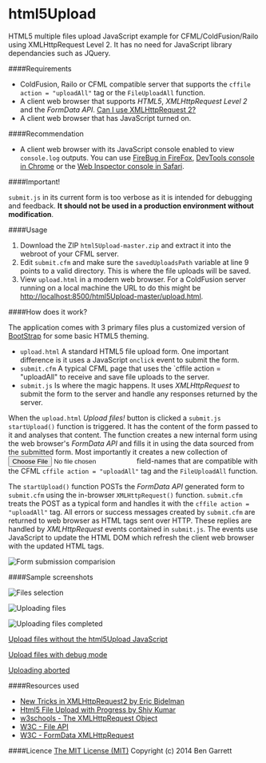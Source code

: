 html5Upload
===========

HTML5 multiple files upload JavaScript example for CFML/ColdFusion/Railo using XMLHttpRequest Level 2. It has no need for JavaScript library dependancies such as JQuery.

####Requirements

* ColdFusion, Railo or CFML compatible server that supports the `cffile action = "uploadAll"` tag or the `FileUploadAll` function.
* A client web browser that supports _HTML5_, _XMLHttpRequest Level 2_ and the _FormData API_. [Can I use XMLHttpRequest 2?](http://caniuse.com/xhr2)
* A client web browser that has JavaScript turned on.

####Recommendation

* A client web browser with its JavaScript console enabled to view `console.log` outputs. You can use [FireBug in FireFox](https://getfirebug.com), [DevTools console in Chrome](https://developer.chrome.com/devtools/index) or the [Web Inspector console in Safari](https://developer.apple.com/safari/tools/).

####Important!

`submit.js` in its current form is too verbose as it is intended for debugging and feedback. **It should not be used in a production environment without modification**.

####Usage

1. Download the ZIP `html5Upload-master.zip` and extract it into the webroot of your CFML server.
2. Edit `submit.cfm` and make sure the `savedUploadsPath` variable at line 9 points to a valid directory. This is where the file uploads will be saved.
3. View `upload.html` in a modern web browser. For a ColdFusion server running on a local machine the URL to do this might be [http://localhost:8500/html5Upload-master/upload.html](http://localhost:8500/html5Upload-master/upload.html).

####How does it work?

The application comes with 3 primary files plus a customized version of [BootStrap](http://getbootstrap.com) for some basic HTML5 theming.
* `upload.html` A standard HTML5 file upload form. One important difference is it uses a JavaScript `onclick` event to submit the form.
* `submit.cfm` A typical CFML page that uses the `cffile action = "uploadAll" to receive and save file uploads to the server.
* `submit.js` Is where the magic happens. It uses _XMLHttpRequest_ to submit the form to the server and handle any responses returned by the server.
 
When the `upload.html` _Upload files!_ button is clicked a `submit.js` `startUpload()` function is triggered. It has the content of the form passed to it and analyses that content. The function creates a new internal form using the web browser's _FormData API_ and fills it in using the data sourced from the submitted form. Most importantly it creates a new collection of <input type="file"> field-names that are compatible with the CFML `cffile action = "uploadAll"` tag and the `FileUploadAll` function.

The `startUpload()` function POSTs the _FormData API_ generated form to `submit.cfm` using the in-browser `XMLHttpRequest()` function. `submit.cfm` treats the POST as a typical form and handles it with the `cffile action = "uploadAll"` tag. All errors or success messages created by `submit.cfm` are returned to web browser as HTML tags sent over HTTP. These replies are handled by _XMLHttpRequest_ events contained in `submit.js`. The events use JavaScript to update the HTML DOM which refresh the client web browser with the updated HTML tags.

![Form submission comparision](https://github.com/bengarrett/html5Upload/blob/master/screenshots/form.submission.comparison.png)

####Sample screenshots

![Files selection](https://github.com/bengarrett/html5Upload/blob/master/screenshots/pre-upload.files.section.png)

![Uploading files](https://github.com/bengarrett/html5Upload/blob/master/screenshots/upload.files.progress.1.png)

![Uploading files completed](https://github.com/bengarrett/html5Upload/blob/master/screenshots/upload.files.progress.2.png)

[Upload files without the html5Upload JavaScript](https://github.com/bengarrett/html5Upload/blob/master/screenshots/no.javascript.upload.files.failed.png)

[Upload files with debug mode](https://github.com/bengarrett/html5Upload/blob/master/screenshots/debug.mode.upload.files.png)

[Uploading aborted](https://github.com/bengarrett/html5Upload/blob/master/screenshots/upload.files.abort.png)

####Resources used
* [New Tricks in XMLHttpRequest2 by Eric Bidelman](http://www.html5rocks.com/en/tutorials/file/xhr2/)
* [Html5 File Upload with Progress by Shiv Kumar](http://www.matlus.com/html5-file-upload-with-progress/)
* [w3schools - The XMLHttpRequest Object](http://www.w3schools.com/dom/dom_http.asp)
* [W3C - File API](http://www.w3.org/TR/file-upload/)
* [W3C - FormData XMLHttpRequest](https://dvcs.w3.org/hg/xhr/raw-file/tip/Overview.html)

####Licence
[The MIT License (MIT)](http://opensource.org/licenses/MIT)
Copyright (c) 2014 Ben Garrett
